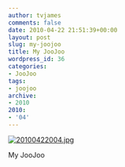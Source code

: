 ```yaml
---
author: tvjames
comments: false
date: 2010-04-22 21:51:39+00:00
layout: post
slug: my-joojoo
title: My JooJoo
wordpress_id: 36
categories:
- JooJoo
tags:
- joojoo
archive: 
- 2010
2010:
- '04'
---
```


[![20100422004.jpg](/content/posts/images/20100422004_zps655ded12.jpg)](/content/posts/images/20100422004_zps655ded12.jpg "photo 20100422004_zps655ded12.jpg")

My JooJoo
